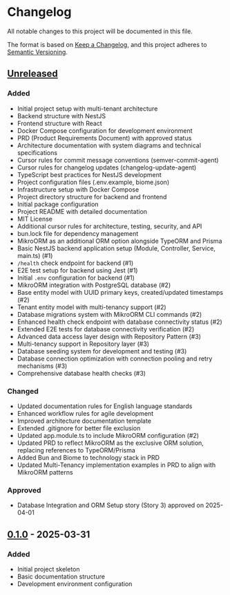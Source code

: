 # Changelog

All notable changes to this project will be documented in this file.

The format is based on [Keep a Changelog](https://keepachangelog.com/en/1.0.0/),
and this project adheres to [Semantic Versioning](https://semver.org/spec/v2.0.0.html).

## [Unreleased]

### Added

- Initial project setup with multi-tenant architecture
- Backend structure with NestJS
- Frontend structure with React
- Docker Compose configuration for development environment
- PRD (Product Requirements Document) with approved status
- Architecture documentation with system diagrams and technical specifications
- Cursor rules for commit message conventions (semver-commit-agent)
- Cursor rules for changelog updates (changelog-update-agent)
- TypeScript best practices for NestJS development
- Project configuration files (.env.example, biome.json)
- Infrastructure setup with Docker Compose
- Project directory structure for backend and frontend
- Initial package configuration
- Project README with detailed documentation
- MIT License
- Additional cursor rules for architecture, testing, security, and API
- bun.lock file for dependency management
- MikroORM as an additional ORM option alongside TypeORM and Prisma
- Basic NestJS backend application setup (Module, Controller, Service, main.ts) (#1)
- `/health` check endpoint for backend (#1)
- E2E test setup for backend using Jest (#1)
- Initial `.env` configuration for backend (#1)
- MikroORM integration with PostgreSQL database (#2)
- Base entity model with UUID primary keys, created/updated timestamps (#2)
- Tenant entity model with multi-tenancy support (#2)
- Database migrations system with MikroORM CLI commands (#2)
- Enhanced health check endpoint with database connectivity status (#2)
- Extended E2E tests for database connectivity verification (#2)
- Advanced data access layer design with Repository Pattern (#3)
- Multi-tenancy support in Repository layer (#3)
- Database seeding system for development and testing (#3)
- Database connection optimization with connection pooling and retry mechanisms (#3)
- Comprehensive database health checks (#3)

### Changed

- Updated documentation rules for English language standards
- Enhanced workflow rules for agile development
- Improved architecture documentation template
- Extended .gitignore for better file exclusion
- Updated app.module.ts to include MikroORM configuration (#2)
- Updated PRD to reflect MikroORM as the exclusive ORM solution, replacing references to TypeORM/Prisma
- Added Bun and Biome to technology stack in PRD
- Updated Multi-Tenancy implementation examples in PRD to align with MikroORM patterns

### Approved

- Database Integration and ORM Setup story (Story 3) approved on 2025-04-01

## [0.1.0] - 2025-03-31

### Added

- Initial project skeleton
- Basic documentation structure
- Development environment configuration

[Unreleased]: https://github.com/your-org/acci-nest/compare/v0.1.0...HEAD
[0.1.0]: https://github.com/your-org/acci-nest/releases/tag/v0.1.0
